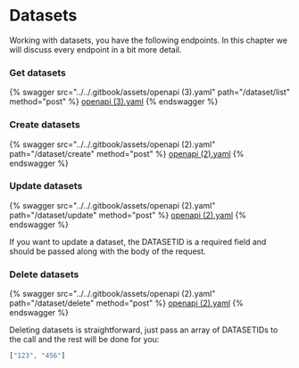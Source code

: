 # Datasets

Working with datasets, you have the following endpoints. In this chapter we will discuss every endpoint in a bit more detail.

### Get datasets

{% swagger src="../../.gitbook/assets/openapi (3).yaml" path="/dataset/list" method="post" %}
[openapi (3).yaml](<../../.gitbook/assets/openapi (3).yaml>)
{% endswagger %}

### Create datasets

{% swagger src="../../.gitbook/assets/openapi (2).yaml" path="/dataset/create" method="post" %}
[openapi (2).yaml](<../../.gitbook/assets/openapi (2).yaml>)
{% endswagger %}

### Update datasets

{% swagger src="../../.gitbook/assets/openapi (2).yaml" path="/dataset/update" method="post" %}
[openapi (2).yaml](<../../.gitbook/assets/openapi (2).yaml>)
{% endswagger %}

If you want to update a dataset, the DATASETID is a required field and should be passed along with the body of the request.

### Delete datasets

{% swagger src="../../.gitbook/assets/openapi (2).yaml" path="/dataset/delete" method="post" %}
[openapi (2).yaml](<../../.gitbook/assets/openapi (2).yaml>)
{% endswagger %}

Deleting datasets is straightforward, just pass an array of DATASETIDs to the call and the rest will be done for you:

```javascript
["123", "456"]
```
